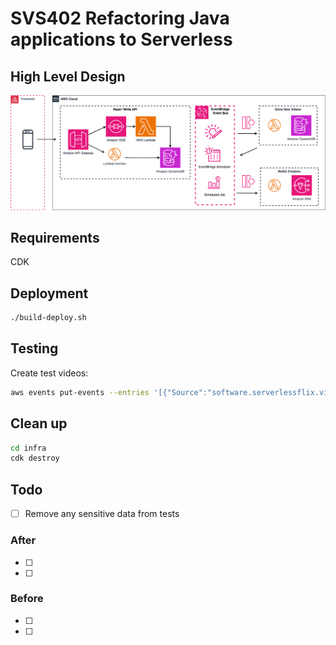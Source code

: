 # SVS402 Refactoring Java applications to Serverless

## High Level Design

![High level design](docs/svs402-hld.png)

## Requirements

CDK

## Deployment


```bash
./build-deploy.sh
```

## Testing

Create test videos:

```bash
aws events put-events --entries '[{"Source":"software.serverlessflix.video", "EventBusName":"videos", "DetailType":"new-video","Detail":"{\"id\": \"something new\",\"channel\" :\"This channel\",\"title\" :\"My Title\",\"author\": {\"username\" : \"Max\", \"email\" : \"mxschell@amazon.de\"}}"}]'
```

## Clean up

```bash
cd infra
cdk destroy
```


## Todo 

- [ ] Remove any sensitive data from tests

### After

- [ ]
- [ ]

### Before

- [ ]
- [ ]